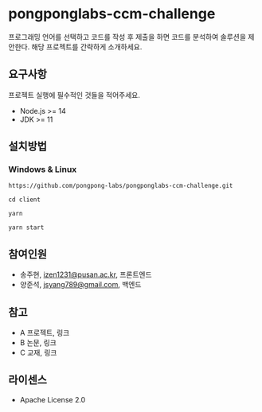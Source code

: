 # pongponglabs-ccm-challenge

프로그래밍 언어를 선택하고 코드를 작성 후 제출을 하면 코드를 분석하여 솔루션을 제안한다.
해당 프로젝트를 간략하게 소개하세요.

## 요구사항

프로젝트 실행에 필수적인 것들을 적어주세요.

- Node.js >= 14
- JDK >= 11

## 설치방법

### Windows & Linux

```
https://github.com/pongpong-labs/pongponglabs-ccm-challenge.git
```

```
cd client
```

```
yarn
```


```
yarn start
```

## 참여인원

- 송주현, izen1231@pusan.ac.kr, 프론트엔드
- 양준석, jsyang789@gmail.com, 백엔드

## 참고

- A 프로젝트, 링크
- B 논문, 링크
- C 교재, 링크

## 라이센스

- Apache License 2.0
